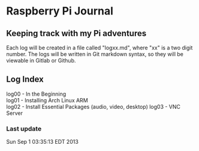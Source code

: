 # Raspberry Pi Journal

## Keeping track with my Pi adventures

Each log will be created in a file called "logxx.md", where "xx" is a two digit
number. The logs will be written in Git markdown syntax, so they will be
viewable in Gitlab or Github.

## Log Index

log00 - In the Beginning  
log01 - Installing Arch Linux ARM   
log02 - Install Essential Packages (audio, video, desktop)
log03 - VNC Server  

### Last update
Sun Sep  1 03:35:13 EDT 2013
